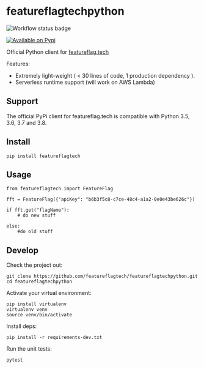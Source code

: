 # featureflagtechpython

![Workflow status badge](https://github.com/featureflagtech/featureflagtechpython/workflows/PythonPackage/badge.svg)

[![Available on Pypi](https://badge.fury.io/py/featureflagtech.png)](https://pypi.org/project/featureflagtech/)

Official Python client for [featureflag.tech](https://featureflag.tech)

Features:

 * Extremely light-weight ( < 30 lines of code, 1 production dependency ).
 * Serverless runtime support (will work on AWS Lambda)

 ## Support

The official PyPi client for featureflag.tech is compatible with Python 3.5, 3.6, 3.7 and 3.8.

## Install

```
pip install featureflagtech
```

## Usage

```
from featureflagtech import FeatureFlag

fft = FeatureFlag({"apiKey": "b6b3f5c8-c7ce-48c4-a1a2-0e0e43be626c"})

if fft.get("flagName"):
    # do new stuff

else:
    #do old stuff
```
## Develop

Check the project out:
```
git clone https://github.com/featureflagtech/featureflagtechpython.git
cd featureflagtechpython
```

Activate your virtual environment:
```
pip install virtualenv
virtualenv venv
source venv/bin/activate
```

Install deps:
```
pip install -r requirements-dev.txt
```

Run the unit tests:
```
pytest
```
